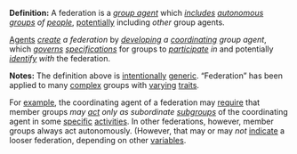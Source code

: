 **Definition:** A federation is a *[group agent](https://github.com/gcassel/Modular-Organization-Terminology/blob/master/compound-terms/group-agent.md)* which *[includes](https://github.com/gcassel/Modular-Organization-Terminology/blob/master/terms/include.md) [autonomous](https://github.com/gcassel/Modular-Organization-Terminology/blob/master/terms/autonomy.md) [groups](https://github.com/gcassel/Modular-Organization-Terminology/blob/master/terms/group.md) of [people](https://github.com/gcassel/Modular-Organization-Terminology/blob/master/terms/person.md)*, [potentially](https://github.com/gcassel/Modular-Organization-Terminology/blob/master/terms/potential.md) including *other* group agents.

[Agents](https://github.com/gcassel/Modular-Organization-Terminology/blob/master/terms/agent.md) *[create](https://github.com/gcassel/Modular-Organization-Terminology/blob/master/terms/create.md) a federation* by *[developing](https://github.com/gcassel/Modular-Organization-Terminology/blob/master/terms/develop.md) a [coordinating](https://github.com/gcassel/Modular-Organization-Terminology/blob/master/terms/coordinate.md) group agent*, which *[governs](https://github.com/gcassel/Modular-Organization-Terminology/blob/master/terms/governance.md) [specifications](https://github.com/gcassel/Modular-Organization-Terminology/blob/master/terms/specification.md)* for groups to *[participate](https://github.com/gcassel/Modular-Organization-Terminology/blob/master/terms/participate.md) in* and potentially *[identify](https://github.com/gcassel/Modular-Organization-Terminology/blob/master/terms/identify.md) with* the federation.  
 
**Notes:**  The definition above is [intentionally](https://github.com/gcassel/Modular-Organization-Terminology/blob/master/terms/intention.md) [generic](https://github.com/gcassel/Modular-Organization-Terminology/blob/master/terms/generic.md).  “Federation” has been applied to many [complex](https://github.com/gcassel/Modular-Organization-Terminology/blob/master/terms/complex.md) groups with [varying](https://github.com/gcassel/Modular-Organization-Terminology/blob/master/terms/variable.md) [traits](https://github.com/gcassel/Modular-Organization-Terminology/blob/master/terms/trait.md). 

For [example](https://github.com/gcassel/Modular-Organization-Terminology/blob/master/terms/example.md), the coordinating agent of a federation may [require](https://github.com/gcassel/Modular-Organization-Terminology/blob/master/terms/require.md) that member groups *may [act](https://github.com/gcassel/Modular-Organization-Terminology/blob/master/terms/action.md) only as subordinate [subgroups](https://github.com/gcassel/Modular-Organization-Terminology/blob/master/terms/subform.md)* of the coordinating agent in some [specific](https://github.com/gcassel/Modular-Organization-Terminology/blob/master/terms/specific.md) [activities](https://github.com/gcassel/Modular-Organization-Terminology/blob/master/terms/activity.md).  In other federations, however, member groups always act autonomously.   (However, that may or may *not* [indicate](https://github.com/gcassel/Modular-Organization-Terminology/blob/master/terms/indicate.md) a looser federation, depending on other [variables](https://github.com/gcassel/Modular-Organization-Terminology/blob/master/terms/variable.md).
